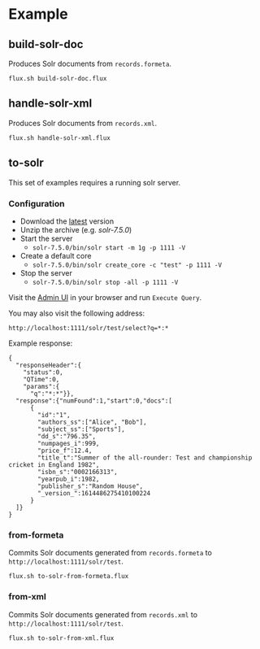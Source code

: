 # Example

## build-solr-doc

Produces Solr documents from `records.formeta`.

```
flux.sh build-solr-doc.flux
```

## handle-solr-xml

Produces Solr documents from `records.xml`.

```
flux.sh handle-solr-xml.flux
```

## to-solr

This set of examples requires a running solr server.

### Configuration

* Download the [latest](http://lucene.apache.org/solr/mirrors-solr-latest-redir.html) version
* Unzip the archive (e.g. *solr-7.5.0*)
* Start the server
  * `solr-7.5.0/bin/solr start -m 1g -p 1111 -V`
* Create a default core
  * `solr-7.5.0/bin/solr create_core -c "test" -p 1111 -V`
* Stop the server
  * `solr-7.5.0/bin/solr stop -all -p 1111 -V`

Visit the [Admin UI](http://localhost:1111/solr/#/test/query) in your browser
and run `Execute Query`.

You may also visit the following address:

```
http://localhost:1111/solr/test/select?q=*:*
```

Example response:

```
{
  "responseHeader":{
    "status":0,
    "QTime":0,
    "params":{
      "q":"*:*"}},
  "response":{"numFound":1,"start":0,"docs":[
      {
        "id":"1",
        "authors_ss":["Alice", "Bob"],
        "subject_ss":["Sports"],
        "dd_s":"796.35",
        "numpages_i":999,
        "price_f":12.4,
        "title_t":"Summer of the all-rounder: Test and championship cricket in England 1982",
        "isbn_s":"0002166313",
        "yearpub_i":1982,
        "publisher_s":"Random House",
        "_version_":1614486275410100224
      }
  ]}
}
```

### from-formeta

Commits Solr documents generated from `records.formeta` to `http://localhost:1111/solr/test`.

```
flux.sh to-solr-from-formeta.flux
```

### from-xml

Commits Solr documents generated from `records.xml` to `http://localhost:1111/solr/test`.

```
flux.sh to-solr-from-xml.flux
```